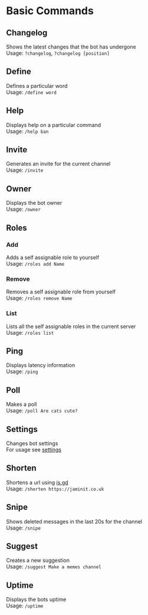 # Basic Commands
## Changelog

Shows the latest changes that the bot has undergone  
Usage: `?changelog`, `?changelog [position]`

## Define

Defines a particular word  
Usage: `/define word`

## Help

Displays help on a particular command  
Usage: `/help ban`

## Invite

Generates an invite for the current channel  
Usage: `/invite`

## Owner

Displays the bot owner  
Usage: `/owner`

## Roles

### Add

Adds a self assignable role to yourself  
Usage: `/roles add Name`

### Remove

Removes a self assignable role from yourself  
Usage: `/roles remove Name`

### List

Lists all the self assignable roles in the current server  
Usage: `/roles list`

## Ping

Displays latency information  
Usage: `/ping`

## Poll

Makes a poll  
Usage: `/poll Are cats cute?`

## Settings

Changes bot settings  
For usage see [settings](settings)

## Shorten

Shortens a url using [is.gd](https://is.gd)  
Usage: `/shorten https://jaminit.co.uk`

## Snipe

Shows deleted messages in the last 20s for the channel  
Usage: `/snipe`

## Suggest

Creates a new suggestion  
Usage: `/suggest Make a memes channel`

## Uptime

Displays the bots uptime  
Usage: `/uptime`
